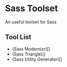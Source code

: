 # Sass Toolset
An useful toolset for Sass

## Tool List

* (Sass Modernizr)[]
* (Sass Triangle)[]
* (Sass Utility Generator)[]
